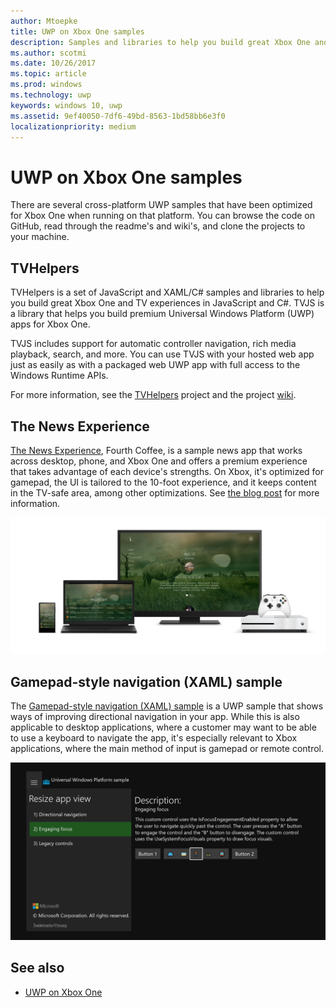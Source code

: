 ```yaml
---
author: Mtoepke
title: UWP on Xbox One samples
description: Samples and libraries to help you build great Xbox One and TV experiences.
ms.author: scotmi
ms.date: 10/26/2017
ms.topic: article
ms.prod: windows
ms.technology: uwp
keywords: windows 10, uwp
ms.assetid: 9ef40050-7df6-49bd-8563-1bd58bb6e3f0
localizationpriority: medium
---
```


# UWP on Xbox One samples

There are several cross-platform UWP samples that have been optimized for Xbox One when running on that platform. You can browse the code on GitHub, read through the readme's and wiki's, and clone the projects to your machine.

## TVHelpers

TVHelpers is a set of JavaScript and XAML/C# samples and libraries to help you build great Xbox One and TV experiences in JavaScript and C#. TVJS is a library that helps you build premium Universal Windows Platform (UWP) apps for Xbox One.

TVJS includes support for automatic controller navigation, rich media playback, search, and more. You can use TVJS with your hosted web app just as easily as with a packaged web UWP app with full access to the Windows Runtime APIs.

For more information, see the [TVHelpers](https://github.com/Microsoft/TVHelpers) project and the project [wiki](https://github.com/Microsoft/TVHelpers/wiki).

## The News Experience

[The News Experience](https://github.com/Microsoft/uwp-experiences/tree/news/apps/News), Fourth Coffee, is a sample news app that works across desktop, phone, and Xbox One and offers a premium experience that takes advantage of each device's strengths. On Xbox, it's optimized for gamepad, the UI is tailored to the 10-foot experience, and it keeps content in the TV-safe area, among other optimizations. See [the blog post](https://blogs.windows.com/buildingapps/2016/09/09/tailoring-your-app-for-xbox-and-the-tv-app-dev-on-xbox-series/) for more information.

![The News Experience](images/samples-1.png)

## Gamepad-style navigation (XAML) sample

The [Gamepad-style navigation (XAML) sample](https://github.com/Microsoft/Windows-universal-samples/tree/master/Samples/XamlGamepadNavigation) is a UWP sample that shows ways of improving directional navigation in your app. While this is also applicable to desktop applications, where a customer may want to be able to use a keyboard to navigate the app, it's especially relevant to Xbox applications, where the main method of input is gamepad or remote control.

![Universal Windows Platform sample: Resize app view](images/samples-2.png)

## See also

- [UWP on Xbox One](index.md)
